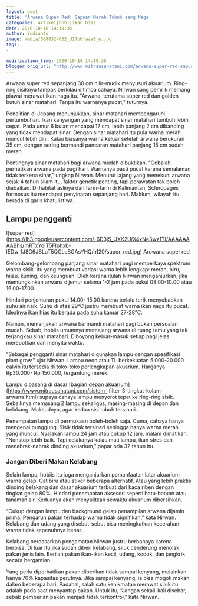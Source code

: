 ```yaml
---
layout: post
title: 'Arwana Super Red: Sapuan Merah Tubuh sang Naga'
categories: artikel|hobi|ikan hias
date: 2020-10-18 14:19:35
author: Yudianto
image: media/5688324632_d17b6faaa8_w.jpg
tags:
- 

modification_time: 2020-10-18 14:19:35
blogger_orig_url: "http://www.mitrausahatani.com/arwana-super-red-sapuan-merah-tubuh.html"
---
```


Arwana super red sepanjang 30 cm hilir-mudik menyusuri akuarium. Ring-ring
sisiknya tampak berkilau ditimpa cahaya. Nirwan sang pemilik memang piawai
merawat ikan naga itu. "Arwana, terutama super red dan golden butuh sinar
matahari. Tanpa itu warnanya pucat," tuturnya.

Penelitian di Jepang menunjukkan, sinar matahari mempengaruhi pertumbuhan.
Ikan kahyangan yang mendapat sinar matahari tumbuh lebih cepat. Pada umur 6
bulan mencapai 17 cm, lebih panjang 2 cm dibanding yang tidak mendapat sinar.
Dengan sinar matahari itu pula warna merah muncul lebih dini. Kalau biasanya
warna keluar setelah arwana berukuran 35 cm, dengan sering bermandi pancaran
matahari panjang 15 cm sudah merah.

Pentingnya sinar matahari bagi arwana mudah dibuktikan. “Cobalah perhatikan
arwana pada pagi hari. Warnanya pasti pucat karena semalaman tidak terkena
sinar,” ungkap Nirwan. Menurut lajang yang menekuni arwana sejak 4 tahun silam
itu, faktor genetik penting, tapi perawatan tak boleh diabaikan. Di habitat
aslinya dan farm-farm di Kalimantan, Scleropages formosus itu mendapat
penyinaran sepanjang hari. Maklum, wilayah itu berada di garis khatulistiwa.

## Lampu pengganti

![super
red](https://lh3.googleusercontent.com/-6D3jS_UXK2U/X4xNe3wz1TI/AAAAAAAABhs/mRTxYqIT5FIphxb-
lEDw_1J8G6JSLuT5QCLcBGAsYHQ/h120/super_red.jpg) Arowana super red

Gelombang-gelombang panjang sinar matahari pagi memperkaya spektrum warna
sisik. Itu yang membuat variasi warna lebih lengkap: merah, biru, hijau,
kuning, dan keunguan. Oleh karena itulah Nirwan menganjurkan, jika
memungkinkan arwana dijemur selama 1-2 jam pada pukul 08.00-10.00 atau
16.00-17.00.

Hindari penjemuran pukul 14.00- 15.00 karena terlalu terik menyebabkan suhu
air naik. Suhu di atas 29°C justru membuat warna ikan naga itu pucat. Idealnya
[ikan hias](https://www.mitrausahatani.com/ikan-hias "ikan hias") itu berada pada suhu
kamar 27-28°C.

Namun, memanjakan arwana bermandi matahari pagi bukan persoalan mudah. Sebab,
hobiis umumnya memajang arwana di ruang tamu yang tak terjangkau sinar
matahari. Diboyong keluar-masuk setiap pagi jelas merepotkan dan menyita
waktu.

“Sebagai pengganti sinar matahari digunakan lampu dengan spesifikasi plant
grow,” ujar Nirwan. Lampu neon atau TL berkekuatan 5.000-20.000 calvin itu
tersedia di toko-toko perlengkapan akuarium. Harganya Rp30.000- Rp 150.000,
tergantung merek.

Lampu dipasang di dasar [bagian depan akuarium](https://www.mitrausahatani.com/sistem-
filter-3-tingkat-kolam-arwana.html) supaya cahaya lampu menyorot tepat ke
ring-ring sisik. Sebaiknya memasang 2 lampu sekaligus, masing-masing di depan
dan belakang. Maksudnya, agar kedua sisi tubuh tersinari.

Penempatan lampu di permukaan boleh-boleh saja. Cuma, cahaya hanya mengenai
punggung. Sisik tidak tersinari sehingga hanya warna merah yang muncul.
Nyalakan lampu 24 jam atau cukup 12 jam, malam dimatikan. “Nonstop lebih baik.
Tapi celakanya kalau mati lampu, ikan stres dan menabrak-nabrak dinding
akuarium,” papar pria 32 tahun itu.

### Jangan Diberi Makan Kelabang

Selain lampu, hobiis itu juga menganjurkan pemanfaatan latar akuarium warna
gelap. Cat biru atau stiker beberapa alternatif. Atau yang lebih praktis
dinding belakang dan dasar akuarium terbuat dari kaca riben dengan tingkat
gelap 80%. Hindari penempatan aksesori seperti batu-batuan atau tanaman air.
Keduanya akan menyulitkan sewaktu akuarium dibersihkan.

“Cukup dengan lampu dan background gelap penampilan arwana dijamin prima.
Pengaruh pakan terhadap warna tidak signifikan,” kata Nirwan. Kelabang dan
udang yang disebut-sebut bisa meningkatkan kecerahan warna tidak sepenuhnya
benar.

Kelabang berdasarkan pengamatan Nirwan justru berbahaya karena berbisa. Di
luar itu jika sudah diberi kelabang, siluk cenderung menolak pakan jenis lain.
Berilah pakan ikan-ikan kecil, udang, kodok, dan jangkrik secara bergantian.

Yang perlu diperhatikan pakan diberikan tidak sampai kenyang, melainkan hanya
70% kapasitas perutnya. Jika sampai kenyang, ia bisa mogok makan dalam
beberapa hari. Padahal, salah satu kenikmatan merawat siluk itu adalah pada
saat menyantap pakan. Untuk itu, “Jangan sekali-kali disebar, sebab pemberian
pakan menjadi tidak terkontrol,” kata Nirwan.


